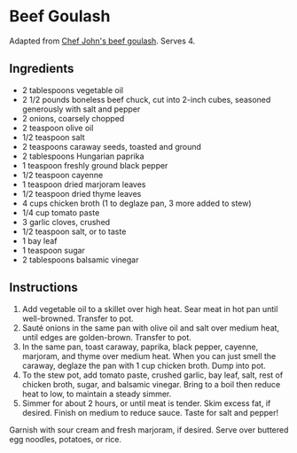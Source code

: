 # Beef Goulash

Adapted from [Chef John's beef goulash](http://foodwishes.blogspot.com/2013/01/beef-goulash-thick-hungarian-soup-thin.html). Serves 4.

## Ingredients

- 2 tablespoons vegetable oil
- 2 1/2 pounds boneless beef chuck, cut into 2-inch cubes, seasoned generously with salt and pepper
- 2 onions, coarsely chopped
- 2 teaspoon olive oil
- 1/2 teaspoon salt
- 2 teaspoons caraway seeds, toasted and ground
- 2 tablespoons Hungarian paprika
- 1 teaspoon freshly ground black pepper
- 1/2 teaspoon cayenne
- 1 teaspoon dried marjoram leaves
- 1/2 teaspoon dried thyme leaves
- 4 cups chicken broth (1 to deglaze pan, 3 more added to stew)
- 1/4 cup tomato paste
- 3 garlic cloves, crushed
- 1/2 teaspoon salt, or to taste
- 1 bay leaf
- 1 teaspoon sugar
- 2 tablespoons balsamic vinegar

## Instructions

1. Add vegetable oil to a skillet over high heat. Sear meat in hot pan until well-browned. Transfer to pot.
2. Sauté onions in the same pan with olive oil and salt over medium heat, until edges are golden-brown. Transfer to pot.
3. In the same pan, toast caraway, paprika, black pepper, cayenne, marjoram, and thyme over medium heat. When you can just smell the caraway, deglaze the pan with 1 cup chicken broth. Dump into pot.
4. To the stew pot, add tomato paste, crushed garlic, bay leaf, salt, rest of chicken broth, sugar, and balsamic vinegar. Bring to a boil then reduce heat to low, to maintain a steady simmer.
5. Simmer for about 2 hours, or until meat is tender. Skim excess fat, if desired. Finish on medium to reduce sauce. Taste for salt and pepper!

Garnish with sour cream and fresh marjoram, if desired. Serve over buttered egg noodles, potatoes, or rice.

